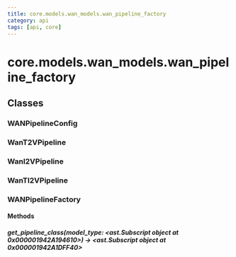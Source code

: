```yaml
---
title: core.models.wan_models.wan_pipeline_factory
category: api
tags: [api, core]
---
```


# core.models.wan_models.wan_pipeline_factory



## Classes

### WANPipelineConfig



### WanT2VPipeline



### WanI2VPipeline



### WanTI2VPipeline



### WANPipelineFactory



#### Methods

##### get_pipeline_class(model_type: <ast.Subscript object at 0x000001942A194610>) -> <ast.Subscript object at 0x000001942A1DFF40>



